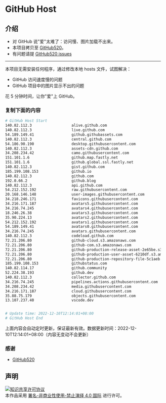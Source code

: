 # GitHub Host
## 介绍
- 对 GitHub 说"爱"太难了：访问慢、图片加载不出来。
- 本项目拷贝至 [GitHub520](https://github.com/521xueweihan/GitHub520)。
- 有问题请提 [GitHub520 issues](https://github.com/521xueweihan/GitHub520/issues/new)

---

本项目无需安装任何程序，通过修改本地 hosts 文件，试图解决：
- GitHub 访问速度慢的问题
- GitHub 项目中的图片显示不出的问题

花 5 分钟时间，让你"爱"上 GitHub。

### 复制下面的内容
```bash
# GitHub Host Start
140.82.112.3                  alive.github.com
140.82.112.3                  live.github.com
54.189.149.41                 github.githubassets.com
140.82.112.3                  central.github.com
54.186.90.190                 desktop.githubusercontent.com
140.82.112.3                  assets-cdn.github.com
34.208.234.42                 camo.githubusercontent.com
151.101.1.6                   github.map.fastly.net
151.101.1.6                   github.global.ssl.fastly.net
140.82.112.3                  gist.github.com
185.199.108.153               github.io
140.82.112.3                  github.com
192.0.66.2                    github.blog
140.82.112.3                  api.github.com
54.212.152.192                raw.githubusercontent.com
20.168.146.148                user-images.githubusercontent.com
34.218.246.171                favicons.githubusercontent.com
34.216.171.187                avatars5.githubusercontent.com
34.216.74.245                 avatars4.githubusercontent.com
18.246.26.38                  avatars3.githubusercontent.com
35.90.224.13                  avatars2.githubusercontent.com
54.212.152.192                avatars1.githubusercontent.com
54.189.149.41                 avatars0.githubusercontent.com
34.216.74.245                 avatars.githubusercontent.com
140.82.112.3                  codeload.github.com
72.21.206.80                  github-cloud.s3.amazonaws.com
72.21.206.80                  github-com.s3.amazonaws.com
72.21.206.80                  github-production-release-asset-2e65be.s3.amazonaws.com
72.21.206.80                  github-production-user-asset-6210df.s3.amazonaws.com
72.21.206.80                  github-production-repository-file-5c1aeb.s3.amazonaws.com
185.199.108.153               githubstatus.com
140.82.114.17                 github.community
52.224.38.193                 github.dev
140.82.112.3                  collector.github.com
34.216.74.245                 pipelines.actions.githubusercontent.com
34.208.234.42                 media.githubusercontent.com
34.216.171.187                cloud.githubusercontent.com
35.88.75.179                  objects.githubusercontent.com
13.107.237.40                 vscode.dev


# Update time: 2022-12-10T12:14:01+08:00
# GitHub Host End

```
上面内容会自动定时更新，保证最新有效。数据更新时间：2022-12-10T12:14:01+08:00（内容无变动不会更新）

### 感谢

- [GitHub520](https://github.com/521xueweihan/GitHub520)

## 声明
<a rel="license" href="https://creativecommons.org/licenses/by-nc-nd/4.0/deed.zh"><img alt="知识共享许可协议" style="border-width: 0" src="https://licensebuttons.net/l/by-nc-nd/4.0/88x31.png"></a><br>本作品采用 <a rel="license" href="https://creativecommons.org/licenses/by-nc-nd/4.0/deed.zh">署名-非商业性使用-禁止演绎 4.0 国际</a> 进行许可。